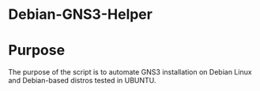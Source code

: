 # Debian-GNS3-Helper
# Purpose
The purpose of the script is to automate GNS3 installation on Debian Linux and Debian-based distros tested in UBUNTU.
